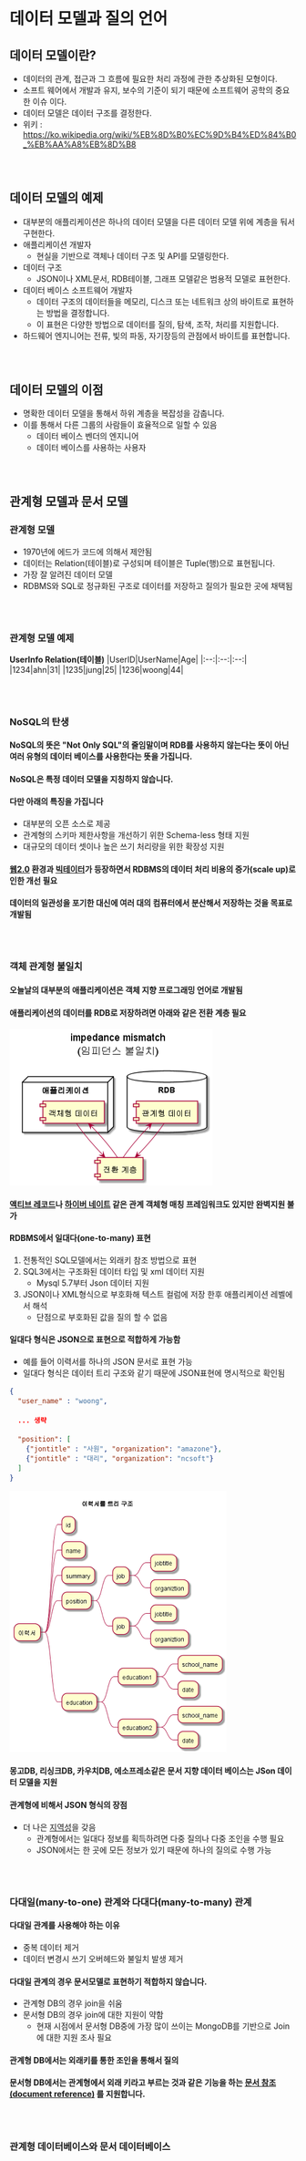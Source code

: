 # 데이터 모델과 질의 언어
## 데이터 모델이란?
* 데이터의 관계, 접근과 그 흐름에 필요한 처리 과정에 관한 추상화된 모형이다.
* 소프트 웨어에서 개발과 유지, 보수의 기준이 되기 때문에 소프트웨어 공학의 중요한 이슈 이다. 
* 데이터 모델은 데이터 구조를 결정한다.
* 위키 : https://ko.wikipedia.org/wiki/%EB%8D%B0%EC%9D%B4%ED%84%B0_%EB%AA%A8%EB%8D%B8
###### <br>
## 데이터 모델의 예제 
* 대부분의 애플리케이션은 하나의 데이터 모델을 다른 데이터 모델 위에 계층을 둬서 구현한다.
* 애플리케이션 개발자
  * 현실을 기반으로 객체나 데이터 구조 및 API를 모델링한다. 
* 데이터 구조
  * JSON이나 XML문서, RDB테이블, 그래프 모델같은 범용적 모델로 표현한다.
* 데이터 베이스 소프트웨어 개발자
  * 데이터 구조의 데이터들을 메모리, 디스크 또는 네트워크 상의 바이트로 표현하는 방법을 결정합니다. 
  * 이 표현은 다양한 방법으로 데이터를 질의, 탐색, 조작, 처리를 지원합니다. 
* 하드웨어 엔지니어는 전류, 빛의 파동, 자기장등의 관점에서 바이트를 표현합니다. 
###### <br>
## 데이터 모델의 이점
* 명확한 데이터 모델을 통해서 하위 계층을 복잡성을 감춥니다. 
* 이를 통해서 다른 그룹의 사람들이 효율적으로 일할 수 있음
  * 데이터 베이스 벤더의 엔지니어
  * 데이터 베이스를 사용하는 사용자 
###### <br>
## 관계형 모델과 문서 모델
### 관계형 모델
* 1970년에 에드가 코드에 의해서 제안됨
* 데이터는 Relation(테이블)로 구성되며 테이블은 Tuple(행)으로 표현됩니다.
* 가장 잘 알려진 데이터 모델
* RDBMS와 SQL로 정규화된 구조로 데이터를 저장하고 질의가 필요한 곳에 채택됨
###### <br>
### 관계형 모델 예제
**UserInfo Relation(테이블)**
|UserID|UserName|Age|
|:--:|:--:|:--:|
|1234|ahn|31|
|1235|jung|25|
|1236|woong|44|
###### <br>
### NoSQL의 탄생
#### NoSQL의 뜻은 "Not Only SQL"의 줄임말이며 RDB를 사용하지 않는다는 뜻이 아닌 여러 유형의 데이터 베이스를 사용한다는 뜻을 가집니다. 
#### NoSQL은 특정 데이터 모델을 지칭하지 않습니다. 
#### 다만 아래의 특징을 가집니다
* 대부분의 오픈 소스로 제공
* 관계형의 스키마 제한사항을 개선하기 위한 Schema-less 형태 지원
* 대규모의 데이터 셋이나 높은 쓰기 처리량을 위한 확장성 지원 
#### [웹2.0](2.데이터_모델과_질의언어_appendix.md) 환경과 [빅테이터](2.데이터_모델과_질의언어_appendix.md)가 등장하면서 RDBMS의 데이터 처리 비용의 증가(scale up)로 인한 개선 필요
#### 데이터의 일관성을 포기한 대신에 여러 대의 컴퓨터에서 분산해서 저장하는 것을 목표로 개발됨
###### <br>
### 객체 관계형 불일치 
#### 오늘날의 대부분의 애플리케이션은 객체 지향 프로그래밍 언어로 개발됨
#### 애플리케이션의 데이터를 RDB로 저장하려면 아래와 같은 전환 계층 필요
#### ![impendance_mismatch](./img/2.impedance_mismatch.png)
#### [액티브 레코드](2.데이터_모델과_질의언어_appendix.md)나 [하이버 네이트](2.데이터_모델과_질의언어_appendix.md) 같은 관계 객체형 매칭 프레임워크도 있지만 완벽지원 불가
#### RDBMS에서 일대다(one-to-many) 표현
1. 전통적인 SQL모델에서는 외래키 참조 방법으로 표현
2. SQL3에서는 구조화된 데이터 타입 및 xml 데이터 지원
   * Mysql 5.7부터 Json 데이터 지원 
3. JSON이나 XML형식으로 부호화해 텍스트 컬럼에 저장 한후 애플리케이션 레벨에서 해석
   * 단점으로 부호화된 값을 질의 할 수 없음
#### 일대다 형식은 JSON으로 표현으로 적합하게 가능함
* 예를 들어 이력서를 하나의 JSON 문서로 표현 가능 
* 일대다 형식은 데이터 트리 구조와 같기 때문에 JSON표현에 명시적으로 확인됨
```json
{
  "user_name" : "woong",

  ... 생략

  "position": [
    {"jontitle" : "사원", "organization": "amazone"},
    {"jontitle" : "대리", "organization": "ncsoft"}
  ]
}
```
![treestruct](./img/2.treeStruct_one-to-many.png)
#### 몽고DB, 리싱크DB, 카우치DB, 에소프레소같은 **문서 지향 데이터** 베이스는 JSon 데이터 모델을 지원
#### 관계형에 비해서 JSON 형식의 장점
* 더 나은 [지역성](2.데이터_모델과_질의언어_appendix.md)을 갖음
  * 관계형에서는 일대다 정보를 획득하려면 다중 질의나 다중 조인을 수행 필요
  * JSON에서는 한 곳에 모든 정보가 있기 때문에 하나의 질의로 수행 가능 
###### <br>
### 다대일(many-to-one) 관계와 다대다(many-to-many) 관계 
#### 다대일 관계를 사용해야 하는 이유
* 중복 데이터 제거 
* 데이터 변경시 쓰기 오버헤드와 불일치 발생 제거
#### 다대일 관계의 경우 문서모델로 표현하기 적합하지 않습니다.
* 관계형 DB의 경우 join을 쉬움
* 문서형 DB의 경우 join에 대한 지원이 약함
  * 현재 시점에서 문서형 DB중에 가장 많이 쓰이는 MongoDB를 기반으로 Join에 대한 지원 조사 필요

#### 관계형 DB에서는 외래키를 통한 조인을 통해서 질의
#### 문서형 DB에서는 관계형에서 외래 키라고 부르는 것과 같은 기능을 하는  [**문서 참조(document reference)**](./2.데이터_모델과_질의언어_appendix.md) 를 지원합니다. 
###### <br>
### 관계형 데이터베이스와 문서 데이터베이스 